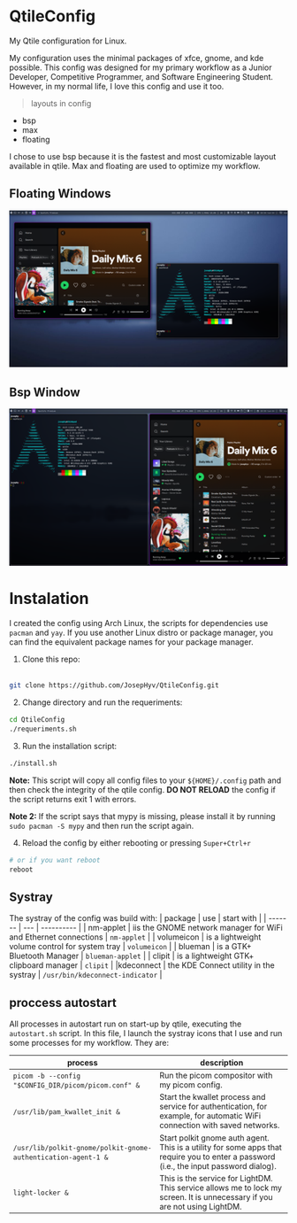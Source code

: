 # QtileConfig
My Qtile configuration for Linux.

My configuration uses the minimal packages of xfce, gnome, and kde possible. This config was designed for my primary workflow as a Junior Developer, Competitive Programmer, and Software Engineering Student. However, in my normal life, I love this config and use it too.

> layouts in config 
- bsp 
- max
- floating

I chose to use bsp because it is the fastest and most customizable layout available in qtile. Max and floating are used to optimize my workflow.
## Floating Windows
![floating](/images/floating.png)

## Bsp Window
![bsp](/images/bsp.png)



# Instalation

I created the config using Arch Linux, the scripts for dependencies use `pacman` and `yay`. If you use another Linux distro or package manager, you can find the equivalent package names for your package manager.

1. Clone this repo:
```zsh

git clone https://github.com/JosepHyv/QtileConfig.git

```

2. Change directory and run the requeriments:

```zsh
cd QtileConfig
./requeriments.sh

```

3. Run the installation script:
```zsh
./install.sh
```
**Note:** This script will copy all config files to your `${HOME}/.config` path and then check the integrity of the qtile config. **DO NOT RELOAD** the config if the script returns exit 1 with errors.

**Note 2:**  If the script says that mypy is missing, please install it by running `sudo pacman -S mypy` and then run the script again.

4. Reload the config by either rebooting or pressing `Super+Ctrl+r`
```zsh
# or if you want reboot 
reboot
```



## Systray 
The systray of the config was build with:
| package | use | start with |
| ------- | --- | ---------- |
| nm-applet | iis the GNOME network manager for WiFi and Ethernet connections | `nm-applet`  |
| volumeicon | is a lightweight volume control for system tray | `volumeicon` |
| blueman | is a GTK+ Bluetooth Manager | `blueman-applet` |
| clipit | is a lightweight GTK+ clipboard manager | `clipit` |
|kdeconnect | the KDE Connect utility in the systray | `/usr/bin/kdeconnect-indicator`  |


## proccess autostart
All processes in autostart run on start-up by qtile, executing the `autostart.sh` script. In this file, I launch the systray icons that I use and run some processes for my workflow. They are:

| process | description | 
| ------- | ----------- |
| `picom -b --config "$CONFIG_DIR/picom/picom.conf" &` | Run the picom compositor with my picom config. |
| `/usr/lib/pam_kwallet_init &` | Start the kwallet process and service for authentication, for example, for automatic WiFi connection with saved networks. |
|`/usr/lib/polkit-gnome/polkit-gnome-authentication-agent-1 & ` | Start polkit gnome auth agent. This is a utility for some apps that require you to enter a password (i.e., the input password dialog). |
|`light-locker &`| This is the service for LightDM. This service allows me to lock my screen. It is unnecessary if you are not using LightDM. |